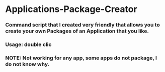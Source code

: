 # Applications-Package-Creator

### Command script that I created very friendly that allows you to create your own Packages of an Application that you like.

### Usage: double clic


### NOTE: Not working for any app, some apps do not package, I do not know why.

